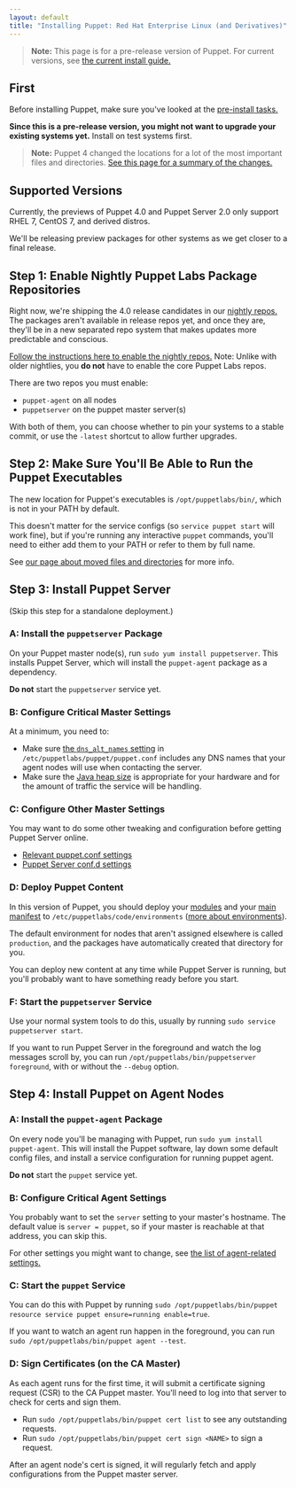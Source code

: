 ```yaml
---
layout: default
title: "Installing Puppet: Red Hat Enterprise Linux (and Derivatives)"
---
```


[nightly_yum]: /guides/puppetlabs_package_repositories.html#enabling-nightly-repos-on-yum-based-systems
[nightly]: /guides/puppetlabs_package_repositories.html#using-the-nightly-repos
[master_settings]: /puppet/latest/reference/config_important_settings.html#settings-for-puppet-master-servers
[agent_settings]: /puppet/latest/reference/config_important_settings.html#settings-for-agents-all-nodes
[current_install]: /guides/install_puppet/pre_install.html
[where]: ./whered_it_go.html
[dns_alt_names]: /references/latest/configuration.html#dnsaltnames
[server_heap]: /puppetserver/latest/install_from_packages.html#memory-allocation
[puppetserver_confd]: /puppetserver/latest/configuration.html
[modules]: /puppet/latest/reference/modules_fundamentals.html
[main manifest]: /puppet/latest/reference/dirs_manifest.html
[environments]: /puppet/latest/reference/environments.html


> **Note:** This page is for a pre-release version of Puppet. For current versions, see [the current install guide.][current_install]

First
-----

Before installing Puppet, make sure you've looked at the [pre-install tasks.](./install_pre.html)

**Since this is a pre-release version, you might not want to upgrade your existing systems yet.** Install on test systems first.

> **Note:** Puppet 4 changed the locations for a lot of the most important files and directories. [See this page for a summary of the changes.][where]


Supported Versions
-----

Currently, the previews of Puppet 4.0 and Puppet Server 2.0 only support RHEL 7, CentOS 7, and derived distros.

We'll be releasing preview packages for other systems as we get closer to a final release.


Step 1: Enable Nightly Puppet Labs Package Repositories
-----

Right now, we're shipping the 4.0 release candidates in our [nightly repos.][nightly] The packages aren't available in release repos yet, and once they are, they'll be in a new separated repo system that makes updates more predictable and conscious.

[Follow the instructions here to enable the nightly repos.][nightly_yum] Note: Unlike with older nightlies, you **do not** have to enable the core Puppet Labs repos.

There are two repos you must enable:

* `puppet-agent` on all nodes
* `puppetserver` on the puppet master server(s)

With both of them, you can choose whether to pin your systems to a stable commit, or use the `-latest` shortcut to allow further upgrades.

Step 2: Make Sure You'll Be Able to Run the Puppet Executables
-----

The new location for Puppet's executables is `/opt/puppetlabs/bin/`, which is not in your PATH by default.

This doesn't matter for the service configs (so `service puppet start` will work fine), but if you're running any interactive `puppet` commands, you'll need to either add them to your PATH or refer to them by full name.

See [our page about moved files and directories][where] for more info.

Step 3: Install Puppet Server
-----

(Skip this step for a standalone deployment.)

### A: Install the `puppetserver` Package

On your Puppet master node(s), run `sudo yum install puppetserver`. This installs Puppet Server, which will install the `puppet-agent` package as a dependency.

**Do not** start the `puppetserver` service yet.

### B: Configure Critical Master Settings

At a minimum, you need to:

* Make sure [the `dns_alt_names` setting][dns_alt_names] in `/etc/puppetlabs/puppet/puppet.conf` includes any DNS names that your agent nodes will use when contacting the server.
* Make sure the [Java heap size][server_heap] is appropriate for your hardware and for the amount of traffic the service will be handling.

### C: Configure Other Master Settings


You may want to do some other tweaking and configuration before getting Puppet Server online.

* [Relevant puppet.conf settings][master_settings]
* [Puppet Server conf.d settings][puppetserver_confd]

### D: Deploy Puppet Content

In this version of Puppet, you should deploy your [modules][] and your [main manifest][] to `/etc/puppetlabs/code/environments` ([more about environments][environments]).

The default environment for nodes that aren't assigned elsewhere is called `production`, and the packages have automatically created that directory for you.

You can deploy new content at any time while Puppet Server is running, but you'll probably want to have something ready before you start.

### F: Start the `puppetserver` Service

Use your normal system tools to do this, usually by running `sudo service puppetserver start`.

If you want to run Puppet Server in the foreground and watch the log messages scroll by, you can run `/opt/puppetlabs/bin/puppetserver foreground`, with or without the `--debug` option.


Step 4: Install Puppet on Agent Nodes
-----

### A: Install the `puppet-agent` Package

On every node you'll be managing with Puppet, run `sudo yum install puppet-agent`. This will install the Puppet software, lay down some default config files, and install a service configuration for running puppet agent.

**Do not** start the `puppet` service yet.

### B: Configure Critical Agent Settings

You probably want to set the `server` setting to your master's hostname. The default value is `server = puppet`, so if your master is reachable at that address, you can skip this.

For other settings you might want to change, see [the list of agent-related settings.][agent_settings]

### C: Start the `puppet` Service

You can do this with Puppet by running `sudo /opt/puppetlabs/bin/puppet resource service puppet ensure=running enable=true`.

If you want to watch an agent run happen in the foreground, you can run `sudo /opt/puppetlabs/bin/puppet agent --test`.

### D: Sign Certificates (on the CA Master)

As each agent runs for the first time, it will submit a certificate signing request (CSR) to the CA Puppet master. You'll need to log into that server to check for certs and sign them.

* Run `sudo /opt/puppetlabs/bin/puppet cert list` to see any outstanding requests.
* Run `sudo /opt/puppetlabs/bin/puppet cert sign <NAME>` to sign a request.

After an agent node's cert is signed, it will regularly fetch and apply configurations from the Puppet master server.

